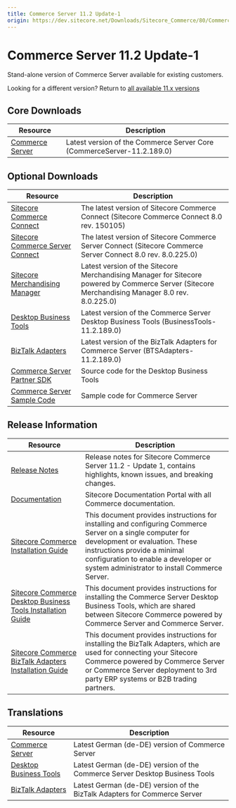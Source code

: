 ```yaml
---
title: Commerce Server 11.2 Update-1
origin: https://dev.sitecore.net/Downloads/Sitecore_Commerce/80/Commerce_Server_112_Update1.aspx
---
```


# Commerce Server 11.2 Update-1

Stand-alone version of Commerce Server available for existing customers.  

Looking for a different version? Return to [all available 11.x versions](/Downloads/Sitecore_Commerce)

## Core Downloads

 | Resource | Description |
 | --- | --- |
 | [Commerce Server](https://sitecoredev.azureedge.net/~/media/DE0F40D9B2E34B518131BF34B0CF719D.ashx?date=20161229T010041) | Latest version of the Commerce Server Core (CommerceServer-11.2.189.0) |

## Optional Downloads

 | Resource | Description |
 | --- | --- |
 | [Sitecore Commerce Connect](https://sitecoredev.azureedge.net/~/media/D158D702E2B74C7EBF3D46B8E9D60175.ashx?date=20170110T200312) | The latest version of Sitecore Commerce Connect (Sitecore Commerce Connect 8.0 rev. 150105)  <br /> |
 | [Sitecore Commerce Server Connect](https://sitecoredev.azureedge.net/~/media/033C4CDCC6684B3487C916369D472D9F.ashx?date=20170110T200311) | The latest version of Sitecore Commerce Server Connect (Sitecore Commerce Server Connect 8.0 rev. 8.0.225.0) |
 | [Sitecore Merchandising Manager](https://sitecoredev.azureedge.net/~/media/81F1354CD6F8478AB46BFE25824C7F91.ashx?date=20170110T200322) | Latest version of the Sitecore Merchandising Manager for Sitecore powered by Commerce Server (Sitecore Merchandising Manager 8.0 rev. 8.0.225.0) |
 | [Desktop Business Tools](https://sitecoredev.azureedge.net/~/media/AE9FFA5B64D8465D984CD6324FF0E25B.ashx?date=20161229T010020) | Latest version of the Commerce Server Desktop Business Tools (BusinessTools-11.2.189.0) |
 | [BizTalk Adapters](https://sitecoredev.azureedge.net/~/media/FADFD1C9A6AC4D54B1A430FC5111B92D.ashx?date=20161229T005952) | Latest version of the BizTalk Adapters for Commerce Server (BTSAdapters-11.2.189.0) |
 | [Commerce Server Partner SDK](https://marketplace.sitecore.net/Modules/Commerce_Server_Desktop_Business_Tools_SDK?sc_lang=en) | Source code for the Desktop Business Tools  <br /> |
 | [Commerce Server Sample Code](https://marketplace.sitecore.net/Modules/Commerce_Server_SDK?sc_lang=en) | Sample code for Commerce Server  <br /> |

## Release Information

 | Resource | Description |
 | --- | --- |
 | [Release Notes](https://doc.sitecore.com/commercesdn/SCpbcs80/Readme/en-us/) | Release notes for Sitecore Commerce Server 11.2 - Update 1, contains highlights, known issues, and breaking changes. |
 | [Documentation](https://doc.sitecore.net:443/en/Products/Sitecore%20Commerce/80) | Sitecore Documentation Portal with all Commerce documentation. |
 | [Sitecore Commerce Installation Guide](http://commercesdn.sitecore.net/SCpbCS80/SitecoreCommerceInstallationGuide/en-us/index_frames.html) | This document provides instructions for installing and configuring Commerce Server on a single computer for development or evaluation. These instructions provide a minimal configuration to enable a developer or system administrator to install Commerce Server.  <br /> |
 | [Sitecore Commerce Desktop Business Tools Installation Guide](http://commercesdn.sitecore.net/SCpbCS80/SitecoreCommerceDesktopBusinessToolsInstallationGuide/en-us/index_frames.html) | This document provides instructions for installing the Commerce Server Desktop Business Tools, which are shared between Sitecore Commerce powered by Commerce Server and Commerce Server.  <br /> |
 | [Sitecore Commerce BizTalk Adapters Installation Guide](http://commercesdn.sitecore.net/SCpbCS80/SitecoreCommerceBizTalkAdaptersInstallationGuide/en-us/index_frames.html) | This document provides instructions for installing the BizTalk Adapters, which are used for connecting your Sitecore Commerce powered by Commerce Server or Commerce Server deployment to 3rd party ERP systems or B2B trading partners.  <br /> |

## Translations

 | Resource | Description |
 | --- | --- |
 | [Commerce Server](https://sitecoredev.azureedge.net/~/media/D11BAE446AD041438F8C3B15B8EF1FC8.ashx?date=20161229T010053) | Latest German (de-DE) version of Commerce Server  <br /> |
 | [Desktop Business Tools](https://sitecoredev.azureedge.net/~/media/4D66800D34B5483C9982DA76A343B0AD.ashx?date=20161229T010031) | Latest German (de-DE) version of the Commerce Server Desktop Business Tools  <br /> |
 | [BizTalk Adapters](https://sitecoredev.azureedge.net/~/media/A2A7541345C74EFF9C783CC2E85A65DC.ashx?date=20161229T005952) | Latest German (de-DE) version of the BizTalk Adapters for Commerce Server  <br /> |